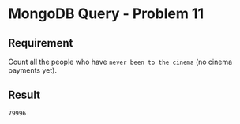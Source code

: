 # MongoDB Query - Problem 11

## Requirement

Count all the people who have `never been to the cinema` (no cinema payments yet).


## Result

```result
79996
```

